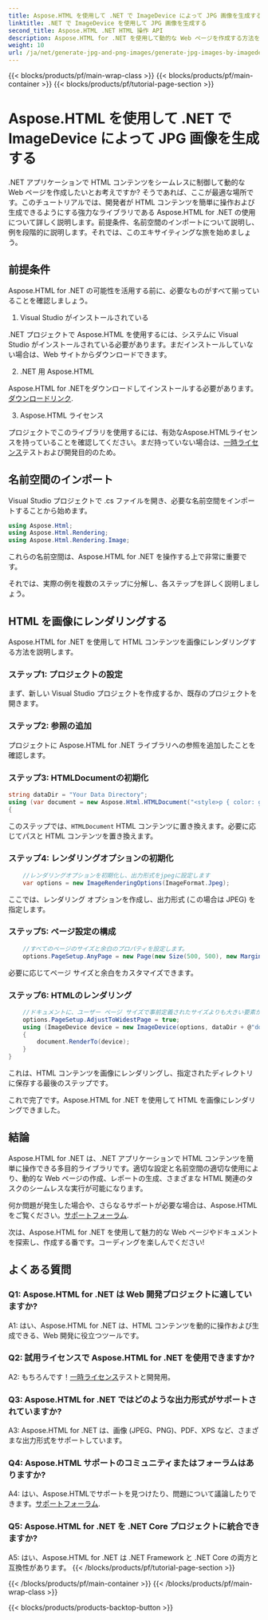 ```yaml
---
title: Aspose.HTML を使用して .NET で ImageDevice によって JPG 画像を生成する
linktitle: .NET で ImageDevice を使用して JPG 画像を生成する
second_title: Aspose.HTML .NET HTML 操作 API
description: Aspose.HTML for .NET を使用して動的な Web ページを作成する方法を学習します。このステップ バイ ステップのチュートリアルでは、前提条件、名前空間、および HTML から画像へのレンダリングについて説明します。
weight: 10
url: /ja/net/generate-jpg-and-png-images/generate-jpg-images-by-imagedevice/
---
```


{{< blocks/products/pf/main-wrap-class >}}
{{< blocks/products/pf/main-container >}}
{{< blocks/products/pf/tutorial-page-section >}}

# Aspose.HTML を使用して .NET で ImageDevice によって JPG 画像を生成する


.NET アプリケーションで HTML コンテンツをシームレスに制御して動的な Web ページを作成したいとお考えですか? そうであれば、ここが最適な場所です。このチュートリアルでは、開発者が HTML コンテンツを簡単に操作および生成できるようにする強力なライブラリである Aspose.HTML for .NET の使用について詳しく説明します。前提条件、名前空間のインポートについて説明し、例を段階的に説明します。それでは、このエキサイティングな旅を始めましょう。

## 前提条件

Aspose.HTML for .NET の可能性を活用する前に、必要なものがすべて揃っていることを確認しましょう。

1. Visual Studio がインストールされている

.NET プロジェクトで Aspose.HTML を使用するには、システムに Visual Studio がインストールされている必要があります。まだインストールしていない場合は、Web サイトからダウンロードできます。

2. .NET 用 Aspose.HTML

 Aspose.HTML for .NETをダウンロードしてインストールする必要があります。[ダウンロードリンク](https://releases.aspose.com/html/net/).

3. Aspose.HTML ライセンス

プロジェクトでこのライブラリを使用するには、有効なAspose.HTMLライセンスを持っていることを確認してください。まだ持っていない場合は、[一時ライセンス](https://purchase.aspose.com/temporary-license/)テストおよび開発目的のため。

## 名前空間のインポート

Visual Studio プロジェクトで .cs ファイルを開き、必要な名前空間をインポートすることから始めます。

```csharp
using Aspose.Html;
using Aspose.Html.Rendering;
using Aspose.Html.Rendering.Image;
```

これらの名前空間は、Aspose.HTML for .NET を操作する上で非常に重要です。

それでは、実際の例を複数のステップに分解し、各ステップを詳しく説明しましょう。

## HTML を画像にレンダリングする

Aspose.HTML for .NET を使用して HTML コンテンツを画像にレンダリングする方法を説明します。

### ステップ1: プロジェクトの設定

まず、新しい Visual Studio プロジェクトを作成するか、既存のプロジェクトを開きます。

### ステップ2: 参照の追加

プロジェクトに Aspose.HTML for .NET ライブラリへの参照を追加したことを確認します。

### ステップ3: HTMLDocumentの初期化

```csharp
string dataDir = "Your Data Directory";
using (var document = new Aspose.Html.HTMLDocument("<style>p { color: green; }</style><p>my first paragraph</p>", @"c:\work\"))
{
```

このステップでは、`HTMLDocument` HTML コンテンツに置き換えます。必要に応じてパスと HTML コンテンツを置き換えます。

### ステップ4: レンダリングオプションの初期化

```csharp
    //レンダリングオプションを初期化し、出力形式をjpegに設定します
    var options = new ImageRenderingOptions(ImageFormat.Jpeg);
```

ここでは、レンダリング オプションを作成し、出力形式 (この場合は JPEG) を指定します。

### ステップ5: ページ設定の構成

```csharp
    //すべてのページのサイズと余白のプロパティを設定します。
    options.PageSetup.AnyPage = new Page(new Size(500, 500), new Margin(50, 50, 50, 50));
```

必要に応じてページ サイズと余白をカスタマイズできます。

### ステップ6: HTMLのレンダリング

```csharp
    //ドキュメントに、ユーザー ページ サイズで事前定義されたサイズよりも大きい要素がある場合、出力ページは調整されます。
    options.PageSetup.AdjustToWidestPage = true;
    using (ImageDevice device = new ImageDevice(options, dataDir + @"document_out.jpg"))
    {
        document.RenderTo(device);
    }
}
```

これは、HTML コンテンツを画像にレンダリングし、指定されたディレクトリに保存する最後のステップです。

これで完了です。Aspose.HTML for .NET を使用して HTML を画像にレンダリングできました。

## 結論

Aspose.HTML for .NET は、.NET アプリケーションで HTML コンテンツを簡単に操作できる多目的ライブラリです。適切な設定と名前空間の適切な使用により、動的な Web ページの作成、レポートの生成、さまざまな HTML 関連のタスクのシームレスな実行が可能になります。

何か問題が発生した場合や、さらなるサポートが必要な場合は、Aspose.HTMLをご覧ください。[サポートフォーラム](https://forum.aspose.com/).

次は、Aspose.HTML for .NET を使用して魅力的な Web ページやドキュメントを探索し、作成する番です。コーディングを楽しんでください!

## よくある質問

### Q1: Aspose.HTML for .NET は Web 開発プロジェクトに適していますか?
   
A1: はい、Aspose.HTML for .NET は、HTML コンテンツを動的に操作および生成できる、Web 開発に役立つツールです。

### Q2: 試用ライセンスで Aspose.HTML for .NET を使用できますか?
   
 A2: もちろんです！[一時ライセンス](https://purchase.aspose.com/temporary-license/)テストと開発用。

### Q3: Aspose.HTML for .NET ではどのような出力形式がサポートされていますか?
   
A3: Aspose.HTML for .NET は、画像 (JPEG、PNG)、PDF、XPS など、さまざまな出力形式をサポートしています。

### Q4: Aspose.HTML サポートのコミュニティまたはフォーラムはありますか?
   
 A4: はい、Aspose.HTMLでサポートを見つけたり、問題について議論したりできます。[サポートフォーラム](https://forum.aspose.com/).

### Q5: Aspose.HTML for .NET を .NET Core プロジェクトに統合できますか?

A5: はい、Aspose.HTML for .NET は .NET Framework と .NET Core の両方と互換性があります。
{{< /blocks/products/pf/tutorial-page-section >}}

{{< /blocks/products/pf/main-container >}}
{{< /blocks/products/pf/main-wrap-class >}}

{{< blocks/products/products-backtop-button >}}
